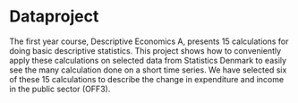 # Dataproject

The first year course, Descriptive Economics A, presents 15 calculations for doing basic descriptive statistics. This project shows how to conveniently apply these calculations on selected data from Statistics Denmark to easily see the many calculation done on a short time series. We have selected six of these 15 calculations to describe the change in expenditure and income in the public sector (OFF3).